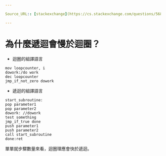 ```yaml
---

Source_URL:: [stackexchange](https://cs.stackexchange.com/questions/56867/why-are-loops-faster-than-recursion?utm_source=pocket_mylist)

---
```


# 為什麼遞迴會慢於迴圈？

- 迴圈的組譯語言

```assembly
mov loopcounter, i
dowork:/do work
dec loopcounter
jmp_if_not_zero dowork
```

- 遞迴的組譯語言

```assembly
start_subroutine:
pop parameter1
pop parameter2
dowork: //dowork
test something
jmp_if_true done
push parameter1
push parameter2
call start_subroutine
done:ret
```

單單就步驟數量來看，迴圈理應會快於遞迴。
